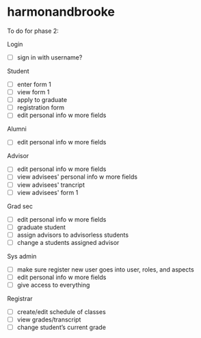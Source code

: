 # harmonandbrooke

To do for phase 2:

Login
- [ ] sign in with username?

Student
- [ ] enter form 1
- [ ] view form 1
- [ ] apply to graduate
- [ ] registration form
- [ ] edit personal info w more fields

Alumni
- [ ] edit personal info w more fields

Advisor
- [ ] edit personal info w more fields
- [ ] view advisees' personal info w more fields
- [ ] view advisees' trancript
- [ ] view advisees' form 1

Grad sec
- [ ] edit personal info w more fields
- [ ] graduate student 
- [ ] assign advisors to advisorless students 
- [ ] change a students assigned advisor 

Sys admin
- [ ] make sure register new user goes into user, roles, and aspects
- [ ] edit personal info w more fields
- [ ] give access to everything

Registrar
- [ ] create/edit schedule of classes
- [ ] view grades/transcript
- [ ] change student’s current grade

